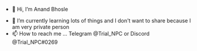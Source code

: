 - 👋 Hi, I’m Anand Bhosle
<!--- 👀 I’m interested in ... --->
- 🌱 I’m currently learning lots of things and I don't want to share because I am very private person
- 📫 How to reach me ... Telegram @Trial_NPC or Discord @Trial_NPC#0269
                           
<!---
andrito9755/andrito9755 is a ✨ special ✨ repository because its `README.md` (this file) appears on your GitHub profile.
You can click the Preview link to take a look at your changes.
--->
